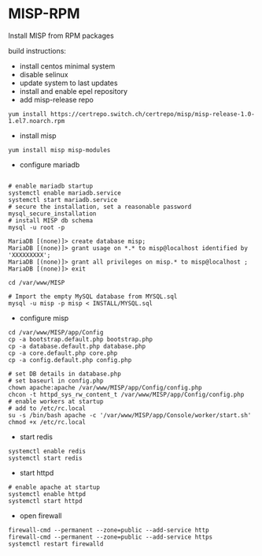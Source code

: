 # MISP-RPM

Install MISP from RPM packages

build instructions:

- install centos minimal system
- disable selinux
- update system to last updates
- install and enable epel repository
- add misp-release repo

```
yum install https://certrepo.switch.ch/certrepo/misp/misp-release-1.0-1.el7.noarch.rpm
```

- install misp

```
yum install misp misp-modules
```

- configure mariadb

```

# enable mariadb startup
systemctl enable mariadb.service
systemctl start mariadb.service
# secure the installation, set a reasonable password
mysql_secure_installation
# install MISP db schema
mysql -u root -p

MariaDB [(none)]> create database misp;
MariaDB [(none)]> grant usage on *.* to misp@localhost identified by 'XXXXXXXXX';
MariaDB [(none)]> grant all privileges on misp.* to misp@localhost ;
MariaDB [(none)]> exit

cd /var/www/MISP

# Import the empty MySQL database from MYSQL.sql
mysql -u misp -p misp < INSTALL/MYSQL.sql
```

- configure misp

```
cd /var/www/MISP/app/Config
cp -a bootstrap.default.php bootstrap.php
cp -a database.default.php database.php
cp -a core.default.php core.php
cp -a config.default.php config.php

# set DB details in database.php
# set baseurl in config.php
chown apache:apache /var/www/MISP/app/Config/config.php
chcon -t httpd_sys_rw_content_t /var/www/MISP/app/Config/config.php
# enable workers at startup
# add to /etc/rc.local
su -s /bin/bash apache -c '/var/www/MISP/app/Console/worker/start.sh'
chmod +x /etc/rc.local
```

- start redis

```
systemctl enable redis
systemctl start redis
```

- start httpd

```
# enable apache at startup
systemctl enable httpd
systemctl start httpd
```

- open firewall

```
firewall-cmd --permanent --zone=public --add-service http
firewall-cmd --permanent --zone=public --add-service https
systemctl restart firewalld
```

